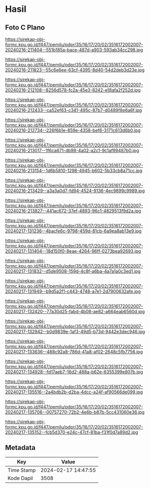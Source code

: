# Hasil

## Foto C Plano

https://sirekap-obj-formc.kpu.go.id/f447/pemilu/pdpr/35/16/17/20/02/3516172002007-20240216-211404--551b185a-bace-487d-a903-593ab34cc298.jpg

https://sirekap-obj-formc.kpu.go.id/f447/pemilu/pdpr/35/16/17/20/02/3516172002007-20240216-211823--55c6e6ee-63cf-4395-8d40-54d2deb3d23e.jpg

https://sirekap-obj-formc.kpu.go.id/f447/pemilu/pdpr/35/16/17/20/02/3516172002007-20240216-212108--8256d578-fc2a-45e3-8242-e18afa2f252d.jpg

https://sirekap-obj-formc.kpu.go.id/f447/pemilu/pdpr/35/16/17/20/02/3516172002007-20240216-212433--ca52ef63-c341-495c-87b7-d0489f8e6a6f.jpg

https://sirekap-obj-formc.kpu.go.id/f447/pemilu/pdpr/35/16/17/20/02/3516172002007-20240216-212734--226f6b1e-859e-4358-bef6-3171c613d6b0.jpg

https://sirekap-obj-formc.kpu.go.id/f447/pemilu/pdpr/35/16/17/20/02/3516172002007-20240216-213017--1f6ca671-db98-4a02-a2c1-9c1af99487b0.jpg

https://sirekap-obj-formc.kpu.go.id/f447/pemilu/pdpr/35/16/17/20/02/3516172002007-20240216-213154--1d6b5810-1298-4945-b602-5b33cb8a71cc.jpg

https://sirekap-obj-formc.kpu.go.id/f447/pemilu/pdpr/35/16/17/20/02/3516172002007-20240216-213429--a3a3a0d7-fd94-4524-9136-4ec9899c9989.jpg

https://sirekap-obj-formc.kpu.go.id/f447/pemilu/pdpr/35/16/17/20/02/3516172002007-20240216-213827--441ac672-37ef-4893-96c1-4829513f9d2a.jpg

https://sirekap-obj-formc.kpu.go.id/f447/pemilu/pdpr/35/16/17/20/02/3516172002007-20240217-131236--4bacfe6c-9798-459d-81cb-6a9ea8ab13e9.jpg

https://sirekap-obj-formc.kpu.go.id/f447/pemilu/pdpr/35/16/17/20/02/3516172002007-20240217-131404--18d150f0-8eae-4264-96ff-0273bea92693.jpg

https://sirekap-obj-formc.kpu.go.id/f447/pemilu/pdpr/35/16/17/20/02/3516172002007-20240217-131832--d5de9508-159d-4c8f-a6ba-4a7a1a0c3ed1.jpg

https://sirekap-obj-formc.kpu.go.id/f447/pemilu/pdpr/35/16/17/20/02/3516172002007-20240217-131949--b9d5a2f1-c443-4748-a7e1-2d7900632afe.jpg

https://sirekap-obj-formc.kpu.go.id/f447/pemilu/pdpr/35/16/17/20/02/3516172002007-20240217-132420--77a30d25-fabd-4b08-ae82-a664eab6560d.jpg

https://sirekap-obj-formc.kpu.go.id/f447/pemilu/pdpr/35/16/17/20/02/3516172002007-20240217-132942--b0d9839e-1af3-49d5-b73d-9442e3dec946.jpg

https://sirekap-obj-formc.kpu.go.id/f447/pemilu/pdpr/35/16/17/20/02/3516172002007-20240217-133636--488c92a8-786d-41a8-af02-2648c5fb7756.jpg

https://sirekap-obj-formc.kpu.go.id/f447/pemilu/pdpr/35/16/17/20/02/3516172002007-20240217-134928--fd17aeb7-16d2-488a-b62e-6355399e807b.jpg

https://sirekap-obj-formc.kpu.go.id/f447/pemilu/pdpr/35/16/17/20/02/3516172002007-20240217-135516--2a4bdb2b-d2ba-4dcc-a24f-af90566de099.jpg

https://sirekap-obj-formc.kpu.go.id/f447/pemilu/pdpr/35/16/17/20/02/3516172002007-20240217-135708--00757270-72b2-4e6b-b87b-5cc431060e36.jpg

https://sirekap-obj-formc.kpu.go.id/f447/pemilu/pdpr/35/16/17/20/02/3516172002007-20240217-135152--fcb5d370-e24c-47cf-81ba-f31f0d7a89d2.jpg


## Metadata

| Key        | Value               |
| ---------- | ------------------- |
| Time Stamp | 2024-02-17 14:47:55 |
| Kode Dapil | 3508                |



